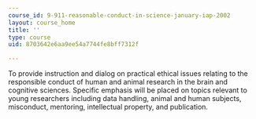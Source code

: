 ```yaml
---
course_id: 9-911-reasonable-conduct-in-science-january-iap-2002
layout: course_home
title: ''
type: course
uid: 8703642e6aa9ee54a7744fe8bff7312f

---
```

To provide instruction and dialog on practical ethical issues relating to the responsible conduct of human and animal research in the brain and cognitive sciences. Specific emphasis will be placed on topics relevant to young researchers including data handling, animal and human subjects, misconduct, mentoring, intellectual property, and publication.
